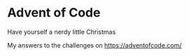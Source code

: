 # Advent of Code
Have yourself a nerdy little Christmas

My answers to the challenges on https://adventofcode.com/